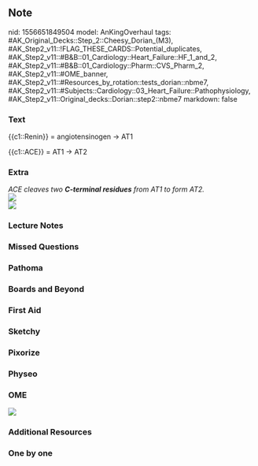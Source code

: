 ## Note
nid: 1556651849504
model: AnKingOverhaul
tags: #AK_Original_Decks::Step_2::Cheesy_Dorian_(M3), #AK_Step2_v11::!FLAG_THESE_CARDS::Potential_duplicates, #AK_Step2_v11::#B&B::01_Cardiology::Heart_Failure::HF_1_and_2, #AK_Step2_v11::#B&B::01_Cardiology::Pharm::CVS_Pharm_2, #AK_Step2_v11::#OME_banner, #AK_Step2_v11::#Resources_by_rotation::tests_dorian::nbme7, #AK_Step2_v11::#Subjects::Cardiology::03_Heart_Failure::Pathophysiology, #AK_Step2_v11::Original_decks::Dorian::step2::nbme7
markdown: false

### Text
{{c1::Renin}} = angiotensinogen → AT1
<div>
  {{c1::ACE}} = AT1 → AT2
</div>

### Extra
<div>
  <div style="text-decoration: underline;"></div>
  <div>
    <i>ACE cleaves two <b>C-terminal residues</b> from AT1 to form
    AT2.</i>
  </div>
  <div>
    <i><img src="paste-2666504675917825.jpg"></i>
  </div>
</div>
<div>
  <i><img src="paste-452784042278913.jpg"></i>
</div>

### Lecture Notes


### Missed Questions


### Pathoma


### Boards and Beyond


### First Aid


### Sketchy


### Pixorize


### Physeo


### OME
<div class="ome-widget">
  <a href="https://onlinemeded.org?ref=anki"><img src=
  "_OME_AnkiFlashcards_General_4.png"></a>
</div>

### Additional Resources


### One by one

